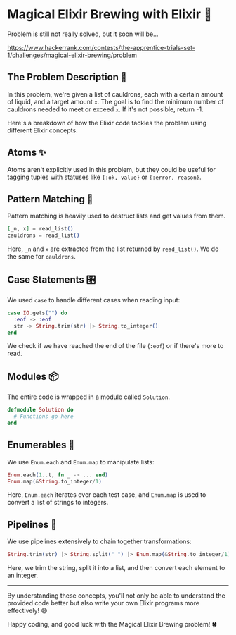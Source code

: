# Magical Elixir Brewing with Elixir 🍵

Problem is still not really solved, but it soon will be...

https://www.hackerrank.com/contests/the-apprentice-trials-set-1/challenges/magical-elixir-brewing/problem

## The Problem Description 🔮

In this problem, we're given a list of cauldrons, each with a certain amount of liquid, and a target amount `x`. The goal is to find the minimum number of cauldrons needed to meet or exceed `x`. If it's not possible, return -1.

Here's a breakdown of how the Elixir code tackles the problem using different Elixir concepts.

## Atoms ✨

Atoms aren't explicitly used in this problem, but they could be useful for tagging tuples with statuses like `{:ok, value}` or `{:error, reason}`.

## Pattern Matching 🧩

Pattern matching is heavily used to destruct lists and get values from them.

```elixir
[_n, x] = read_list()
cauldrons = read_list()
```

Here, `_n` and `x` are extracted from the list returned by `read_list()`. We do the same for `cauldrons`.

## Case Statements 🎛️

We used `case` to handle different cases when reading input:

```elixir
case IO.gets("") do
  :eof -> :eof
  str -> String.trim(str) |> String.to_integer()
end
```

We check if we have reached the end of the file (`:eof`) or if there's more to read.

## Modules 📦

The entire code is wrapped in a module called `Solution`.

```elixir
defmodule Solution do
  # Functions go here
end
```

## Enumerables 🔄

We use `Enum.each` and `Enum.map` to manipulate lists:

```elixir
Enum.each(1..t, fn _ -> ... end)
Enum.map(&String.to_integer/1)
```

Here, `Enum.each` iterates over each test case, and `Enum.map` is used to convert a list of strings to integers.

## Pipelines 🚀

We use pipelines extensively to chain together transformations:

```elixir
String.trim(str) |> String.split(" ") |> Enum.map(&String.to_integer/1)
```

Here, we trim the string, split it into a list, and then convert each element to an integer.

---

By understanding these concepts, you'll not only be able to understand the provided code better but also write your own Elixir programs more effectively! 😄

Happy coding, and good luck with the Magical Elixir Brewing problem! 🍀